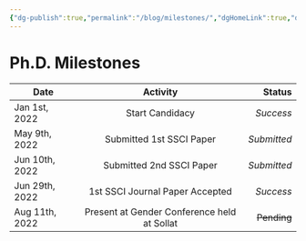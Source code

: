 ```yaml
---
{"dg-publish":true,"permalink":"/blog/milestones/","dgHomeLink":true,"dgPassFrontmatter":false}
---
```



# Ph.D. Milestones

| Date   |      Activity      |  Status |
|----------|:-------------:|------:|
| Jan 1st, 2022|  Start Candidacy | *Success* |
|May 9th, 2022| Submitted 1st SSCI Paper| *Submitted*|
| Jun 10th, 2022| Submitted 2nd SSCI Paper| *Submitted*|
| Jun 29th, 2022 |    1st SSCI Journal Paper Accepted  |   *Success*|
| Aug 11th, 2022 | Present at Gender Conference held at Sollat |    ~~Pending~~ |